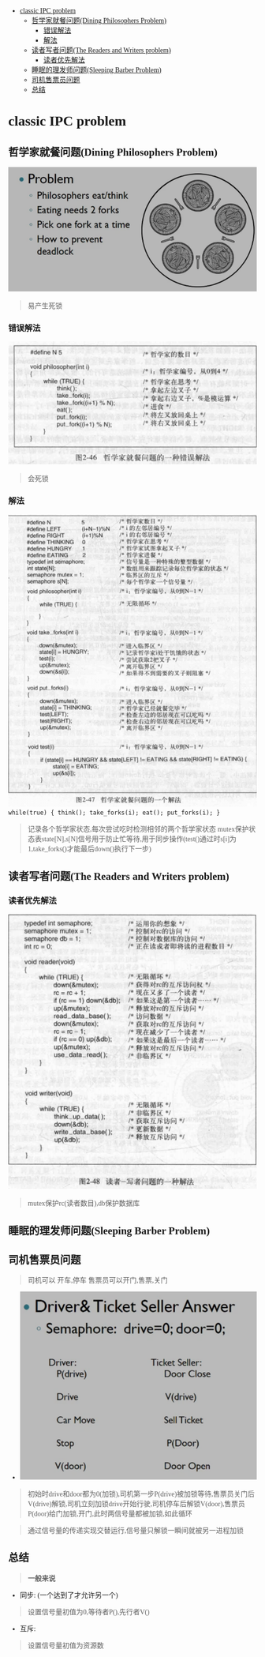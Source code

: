 <font face = "Consolas">
<!-- @import "[TOC]" {cmd="toc" depthFrom=1 depthTo=6 orderedList=false} -->

<!-- code_chunk_output -->

- [classic IPC problem](#classic-ipc-problem)
  - [哲学家就餐问题(Dining Philosophers Problem)](#哲学家就餐问题dining-philosophers-problem)
    - [错误解法](#错误解法)
    - [解法](#解法)
  - [读者写者问题(The Readers and Writers problem)](#读者写者问题the-readers-and-writers-problem)
    - [读者优先解法](#读者优先解法)
  - [睡眠的理发师问题(Sleeping Barber Problem)](#睡眠的理发师问题sleeping-barber-problem)
  - [司机售票员问题](#司机售票员问题)
  - [总结](#总结)

<!-- /code_chunk_output -->

# classic IPC problem

## 哲学家就餐问题(Dining Philosophers Problem)
![1.1DPP](./pics/3/1.1DPP.png)
> 易产生死锁
### 错误解法
![1.2DPP错误解法](./pics/3/1.2DPP错误解法.png)
> 会死锁
### 解法
![1.3DPP解法](./pics/3/1.3DPP解法.png)
`while(true)
{
    think();
    take_forks(i);
    eat();
    put_forks(i);
}`
> 记录各个哲学家状态,每次尝试吃时检测相邻的两个哲学家状态
mutex保护状态表state[N],s[N]信号用于防止忙等待,用于同步操作(test()通过时s[i]为1,take_forks()才能最后down()执行下一步)

## 读者写者问题(The Readers and Writers problem)
### 读者优先解法
![1.4RWP](./pics/3/1.4RWP.png)
> mutex保护rc(读者数目),db保护数据库

## 睡眠的理发师问题(Sleeping Barber Problem)

## 司机售票员问题
> 司机可以 开车,停车  售票员可以开门,售票,关门
* ![1.5DTP](./pics/3/1.5DTP.png)
>初始时drive和door都为0(加锁),司机第一步P(drive)被加锁等待,售票员关门后V(drive)解锁,司机立刻加锁drive开始行驶,司机停车后解锁V(door),售票员P(door)给门加锁,开门,此时两信号量都被加锁,如此循环

>通过信号量的传递实现交替运行,信号量只解锁一瞬间就被另一进程加锁
## 总结
>**一般来说**
* 同步: (一个达到了才允许另一个)
>设置信号量初值为0,等待者P(),先行者V()
* 互斥:
>设置信号量初值为资源数
